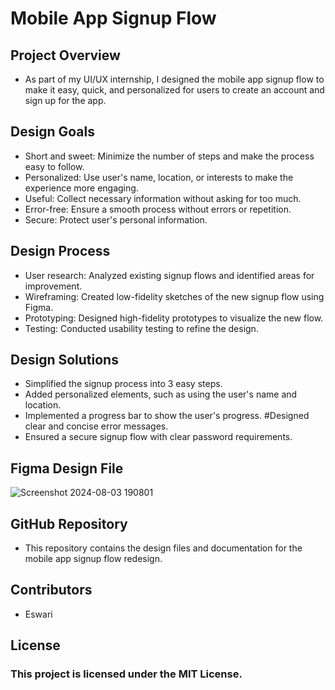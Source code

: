 # Mobile App Signup Flow 

## Project Overview 
* As part of my UI/UX internship, I designed the mobile app signup flow to make it easy, quick, and personalized for users to create an account and sign up for the app.

## Design Goals
* Short and sweet: Minimize the number of steps and make the process easy to follow.
* Personalized: Use user's name, location, or interests to make the experience more engaging. 
* Useful: Collect necessary information without asking for too much. 
* Error-free: Ensure a smooth process without errors or repetition. 
* Secure: Protect user's personal information.

## Design Process
* User research: Analyzed existing signup flows and identified areas for improvement.
* Wireframing: Created low-fidelity sketches of the new signup flow using Figma. 
* Prototyping: Designed high-fidelity prototypes to visualize the new flow.
* Testing: Conducted usability testing to refine the design. 

## Design Solutions 
* Simplified the signup process into 3 easy steps.
* Added personalized elements, such as using the user's name and location.
* Implemented a progress bar to show the user's progress. #Designed clear and concise error messages. 
* Ensured a secure signup flow with clear password requirements. 

## Figma Design File <br>
![Screenshot 2024-08-03 190801](https://github.com/user-attachments/assets/d369d540-dde4-4e3e-a669-82f38273d488)

## GitHub Repository 
* This repository contains the design files and documentation for the mobile app signup flow redesign. 

## Contributors 
* Eswari 

## License
### This project is licensed under the MIT License.

